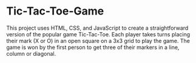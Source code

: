 # Tic-Tac-Toe-Game
This project uses HTML, CSS, and JavaScript to create a straightforward version of the popular game Tic-Tac-Toe. Each player takes turns placing their mark (X or O) in an open square on a 3x3 grid to play the game. The game is won by the first person to get three of their markers in a line, column or diagonal.
